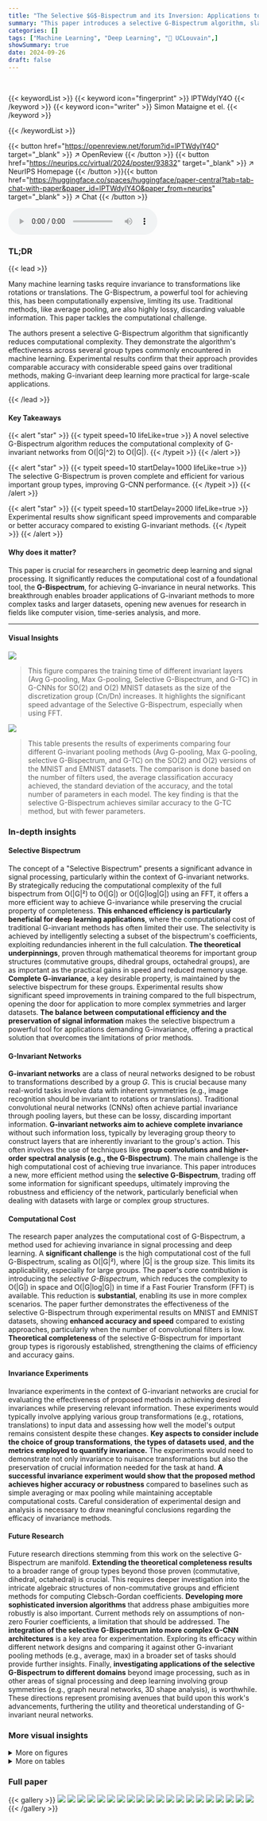 ```yaml
---
title: "The Selective $G$-Bispectrum and its Inversion: Applications to $G$-Invariant Networks"
summary: "This paper introduces a selective G-Bispectrum algorithm, slashing the computational complexity from O(|G|^2) to O(|G|), making G-invariant deep learning faster and more scalable."
categories: []
tags: ["Machine Learning", "Deep Learning", "🏢 UCLouvain",]
showSummary: true
date: 2024-09-26
draft: false
---
```


<br>

{{< keywordList >}}
{{< keyword icon="fingerprint" >}} lPTWdyIY4O {{< /keyword >}}
{{< keyword icon="writer" >}} Simon Mataigne et el. {{< /keyword >}}
 
{{< /keywordList >}}

{{< button href="https://openreview.net/forum?id=lPTWdyIY4O" target="_blank" >}}
↗ OpenReview
{{< /button >}}
{{< button href="https://neurips.cc/virtual/2024/poster/93832" target="_blank" >}}
↗ NeurIPS Homepage
{{< /button >}}{{< button href="https://huggingface.co/spaces/huggingface/paper-central?tab=tab-chat-with-paper&paper_id=lPTWdyIY4O&paper_from=neurips" target="_blank" >}}
↗ Chat
{{< /button >}}



<audio controls>
    <source src="https://ai-paper-reviewer.com/lPTWdyIY4O/podcast.wav" type="audio/wav">
    Your browser does not support the audio element.
</audio>


### TL;DR


{{< lead >}}

Many machine learning tasks require invariance to transformations like rotations or translations.  The G-Bispectrum, a powerful tool for achieving this, has been computationally expensive, limiting its use.  Traditional methods, like average pooling, are also highly lossy, discarding valuable information. This paper tackles the computational challenge. 

The authors present a selective G-Bispectrum algorithm that significantly reduces computational complexity.  They demonstrate the algorithm's effectiveness across several group types commonly encountered in machine learning.  Experimental results confirm that their approach provides comparable accuracy with considerable speed gains over traditional methods, making G-invariant deep learning more practical for large-scale applications.

{{< /lead >}}


#### Key Takeaways

{{< alert "star" >}}
{{< typeit speed=10 lifeLike=true >}} A novel selective G-Bispectrum algorithm reduces the computational complexity of G-invariant networks from O(|G|^2) to O(|G|). {{< /typeit >}}
{{< /alert >}}

{{< alert "star" >}}
{{< typeit speed=10 startDelay=1000 lifeLike=true >}} The selective G-Bispectrum is proven complete and efficient for various important group types, improving G-CNN performance. {{< /typeit >}}
{{< /alert >}}

{{< alert "star" >}}
{{< typeit speed=10 startDelay=2000 lifeLike=true >}} Experimental results show significant speed improvements and comparable or better accuracy compared to existing G-invariant methods. {{< /typeit >}}
{{< /alert >}}

#### Why does it matter?
This paper is crucial for researchers in geometric deep learning and signal processing.  It significantly reduces the computational cost of a foundational tool, the **G-Bispectrum**, for achieving G-invariance in neural networks. This breakthrough enables broader applications of G-invariant methods to more complex tasks and larger datasets, opening new avenues for research in fields like computer vision, time-series analysis, and more.

------
#### Visual Insights



![](https://ai-paper-reviewer.com/lPTWdyIY4O/figures_6_1.jpg)

> This figure compares the training time of different invariant layers (Avg G-pooling, Max G-pooling, Selective G-Bispectrum, and G-TC) in G-CNNs for SO(2) and O(2) MNIST datasets as the size of the discretization group (Cn/Dn) increases. It highlights the significant speed advantage of the Selective G-Bispectrum, especially when using FFT.





![](https://ai-paper-reviewer.com/lPTWdyIY4O/tables_4_1.jpg)

> This table presents the results of experiments comparing four different G-invariant pooling methods (Avg G-pooling, Max G-pooling, selective G-Bispectrum, and G-TC) on the SO(2) and O(2) versions of the MNIST and EMNIST datasets.  The comparison is done based on the number of filters used, the average classification accuracy achieved, the standard deviation of the accuracy, and the total number of parameters in each model.  The key finding is that the selective G-Bispectrum achieves similar accuracy to the G-TC method, but with fewer parameters.





### In-depth insights


#### Selective Bispectrum
The concept of a "Selective Bispectrum" presents a significant advance in signal processing, particularly within the context of G-invariant networks.  By strategically reducing the computational complexity of the full bispectrum from O(|G|²) to O(|G|) or O(|G|log|G|) using an FFT, it offers a more efficient way to achieve G-invariance while preserving the crucial property of completeness.  **This enhanced efficiency is particularly beneficial for deep learning applications**, where the computational cost of traditional G-invariant methods has often limited their use.  The selectivity is achieved by intelligently selecting a subset of the bispectrum's coefficients, exploiting redundancies inherent in the full calculation.  **The theoretical underpinnings**, proven through mathematical theorems for important group structures (commutative groups, dihedral groups, octahedral groups), are as important as the practical gains in speed and reduced memory usage.  **Complete G-invariance**, a key desirable property, is maintained by the selective bispectrum for these groups.  Experimental results show significant speed improvements in training compared to the full bispectrum, opening the door for application to more complex symmetries and larger datasets.  **The balance between computational efficiency and the preservation of signal information** makes the selective bispectrum a powerful tool for applications demanding G-invariance, offering a practical solution that overcomes the limitations of prior methods.

#### G-Invariant Networks
**G-invariant networks** are a class of neural networks designed to be robust to transformations described by a group *G*.  This is crucial because many real-world tasks involve data with inherent symmetries (e.g., image recognition should be invariant to rotations or translations).  Traditional convolutional neural networks (CNNs) often achieve partial invariance through pooling layers, but these can be lossy, discarding important information.  **G-invariant networks aim to achieve complete invariance** without such information loss, typically by leveraging group theory to construct layers that are inherently invariant to the group's action.  This often involves the use of techniques like **group convolutions and higher-order spectral analysis (e.g., the G-Bispectrum)**. The main challenge is the high computational cost of achieving true invariance.  This paper introduces a new, more efficient method using the **selective G-Bispectrum**, trading off some information for significant speedups, ultimately improving the robustness and efficiency of the network, particularly beneficial when dealing with datasets with large or complex group structures.

#### Computational Cost
The research paper analyzes the computational cost of G-Bispectrum, a method used for achieving invariance in signal processing and deep learning.  A **significant challenge** is the high computational cost of the full G-Bispectrum, scaling as O(|G|²), where |G| is the group size. This limits its applicability, especially for large groups. The paper's core contribution is introducing the *selective G-Bispectrum*, which reduces the complexity to O(|G|) in space and O(|G|log|G|) in time if a Fast Fourier Transform (FFT) is available.  This reduction is **substantial**, enabling its use in more complex scenarios. The paper further demonstrates the effectiveness of the selective G-Bispectrum through experimental results on MNIST and EMNIST datasets, showing **enhanced accuracy and speed** compared to existing approaches, particularly when the number of convolutional filters is low.  **Theoretical completeness** of the selective G-Bispectrum for important group types is rigorously established, strengthening the claims of efficiency and accuracy gains.

#### Invariance Experiments
Invariance experiments in the context of G-invariant networks are crucial for evaluating the effectiveness of proposed methods in achieving desired invariances while preserving relevant information.  These experiments would typically involve applying various group transformations (e.g., rotations, translations) to input data and assessing how well the model's output remains consistent despite these changes.  **Key aspects to consider include the choice of group transformations**, **the types of datasets used**, **and the metrics employed to quantify invariance.**  The experiments would need to demonstrate not only invariance to nuisance transformations but also the preservation of crucial information needed for the task at hand.  **A successful invariance experiment would show that the proposed method achieves higher accuracy or robustness** compared to baselines such as simple averaging or max pooling while maintaining acceptable computational costs.  Careful consideration of experimental design and analysis is necessary to draw meaningful conclusions regarding the efficacy of invariance methods.

#### Future Research
Future research directions stemming from this work on the selective G-Bispectrum are manifold.  **Extending the theoretical completeness results** to a broader range of group types beyond those proven (commutative, dihedral, octahedral) is crucial. This requires deeper investigation into the intricate algebraic structures of non-commutative groups and efficient methods for computing Clebsch-Gordan coefficients.  **Developing more sophisticated inversion algorithms** that address phase ambiguities more robustly is also important. Current methods rely on assumptions of non-zero Fourier coefficients, a limitation that should be addressed.  The **integration of the selective G-Bispectrum into more complex G-CNN architectures** is a key area for experimentation.  Exploring its efficacy within different network designs and comparing it against other G-invariant pooling methods (e.g., average, max) in a broader set of tasks should provide further insights.  Finally, **investigating applications of the selective G-Bispectrum to different domains** beyond image processing, such as in other areas of signal processing and deep learning involving group symmetries (e.g., graph neural networks, 3D shape analysis), is worthwhile. These directions represent promising avenues that build upon this work's advancements, furthering the utility and theoretical understanding of G-invariant neural networks.


### More visual insights

<details>
<summary>More on figures
</summary>


![](https://ai-paper-reviewer.com/lPTWdyIY4O/figures_8_1.jpg)

> This figure compares the performance of four different G-invariant layers (Avg G-pooling, Max G-pooling, Selective G-Bispectrum, and G-TC) in a G-CNN on MNIST and EMNIST datasets.  The top half shows the average classification accuracy as a function of the number of filters (K). The bottom half shows the same accuracy as a function of training time. The results demonstrate that the Selective G-Bispectrum achieves high accuracy with fewer filters and faster training times than the other methods, especially when a Fast Fourier Transform (FFT) is used.


![](https://ai-paper-reviewer.com/lPTWdyIY4O/figures_9_1.jpg)

> This figure shows an experiment on adversarial attacks using the cyclic group C4.  The goal is to compare the robustness of the selective G-Bispectrum and the Max G-pooling methods. The experiment optimizes images to produce a target output (either a specific selective G-Bispectrum or Max G-pooling value). The results show that the selective G-Bispectrum is robust, recovering an image identical to the original up to rotation. Conversely, the Max G-pooling method is not robust; it produces noisy images that are not in the same class as the originals. This demonstrates the complete nature of the selective G-Bispectrum and its resistance to adversarial attacks.


![](https://ai-paper-reviewer.com/lPTWdyIY4O/figures_9_2.jpg)

> This figure shows numerical experiments of signal recovering from original signals using the selective G-Bispectrum with the cyclic group C30. The gradient method with Armijo line search is used to solve the optimization problem.  The recovered signals are shown to be translations of the original signals, and their full G-Bispectra moduli are identical. This confirms the completeness of the selective G-Bispectrum, demonstrating that an unknown signal can be recovered using only its selective G-Bispectrum.


![](https://ai-paper-reviewer.com/lPTWdyIY4O/figures_13_1.jpg)

> This figure illustrates the difference between excessive and complete invariance in the context of group actions.  In the case of excessive invariance, different input samples (e.g., images of different objects) can be transformed by a group action (e.g., rotations) to yield the same output. This leads to a loss of information and reduces the effectiveness of the process.  In contrast, complete invariance preserves all characteristics of an input sample up to the group action. This ensures that only inputs that are truly equivalent (i.e., differ only by the group action) will produce the same output. The figure uses a bispectrum to demonstrate how complete invariance avoids collapsing different classes into one.


![](https://ai-paper-reviewer.com/lPTWdyIY4O/figures_15_1.jpg)

> This figure is an illustration of the process described in Algorithm 2. It shows how the G-Bispectrum coefficients are used sequentially to recover the Fourier transform. The process starts with βρο,ρο which gives Fpo. Then βρ0,p1 is used with Fpo to obtain Fp1 and so on until all Fourier transforms are recovered.


![](https://ai-paper-reviewer.com/lPTWdyIY4O/figures_15_2.jpg)

> This figure visually represents the sets K1, K2, and K3 for the group G=(Z/3Z)3.  These sets are recursively constructed in Algorithm 3 to generate the full group G from its generating set. Each set represents a stage in the iterative process of building up the group, starting with K1 and culminating in K3, which equals the entire group. The figure helps visualize how the algorithm systematically covers the entire group space by adding elements layer-by-layer.


![](https://ai-paper-reviewer.com/lPTWdyIY4O/figures_17_1.jpg)

> This figure illustrates the architecture of a G-CNN, highlighting the different layers involved in achieving G-invariance. The input f undergoes a G-convolution with K filters, followed by a choice of invariant layer: Max G-pooling, G-Triple Correlation (G-TC), or selective/full G-Bispectrum. The output of the invariant layer is then fed into a neural network for classification.


</details>




<details>
<summary>More on tables
</summary>


![](https://ai-paper-reviewer.com/lPTWdyIY4O/tables_5_1.jpg)
> This table compares the performance of four different G-invariant pooling layers (Avg G-pooling, Max G-pooling, selective G-Bispectrum, and G-TC) on the SO(2) and O(2) versions of MNIST and EMNIST datasets.  For each pooling method, it shows the average classification accuracy, standard deviation across 10 runs, the number of filters used, and the total number of parameters in the model. The results highlight that while the selective G-Bispectrum has comparable accuracy to the G-TC, it achieves this with significantly fewer parameters.

![](https://ai-paper-reviewer.com/lPTWdyIY4O/tables_5_2.jpg)
> This table presents the results of a comparative study of four different G-invariant layers (Avg G-pooling, Max G-pooling, selective G-Bispectrum, and G-TC) in the context of SO(2) and O(2) group actions on MNIST and EMNIST datasets.  The key metrics compared are average classification accuracy, standard deviation, the number of convolutional filters (K), and the total number of parameters in the model. The results highlight that the selective G-Bispectrum achieves comparable accuracy to the G-TC, while requiring a significantly smaller number of parameters.

![](https://ai-paper-reviewer.com/lPTWdyIY4O/tables_6_1.jpg)
> This table compares the computational complexity and output size of different G-CNN invariant layers.  It shows that the proposed selective G-Bispectrum achieves complete G-invariance with significantly lower computational cost and smaller output size compared to other methods like G-TC, while maintaining the desirable property of completeness.

![](https://ai-paper-reviewer.com/lPTWdyIY4O/tables_7_1.jpg)
> This table presents the results of experiments comparing four different G-invariant pooling methods (Avg G-pooling, Max G-pooling, Selective G-Bispectrum, and G-TC) on the MNIST and EMNIST datasets.  The results show average classification accuracy, standard deviation, and parameter counts for each method, using different numbers of filters (K). The key takeaway is that the selective G-Bispectrum achieves accuracy comparable to the G-TC with fewer parameters, indicating improved efficiency.

![](https://ai-paper-reviewer.com/lPTWdyIY4O/tables_15_1.jpg)
> This table compares the computational complexity, output size, and completeness of different G-invariant layers used in G-CNNs.  These layers are crucial for achieving invariance to nuisance factors in signal processing and deep learning. The table highlights the advantages of the proposed selective G-Bispectrum layer in terms of reduced computational cost and preserved information compared to the other methods.

![](https://ai-paper-reviewer.com/lPTWdyIY4O/tables_18_1.jpg)
> This table summarizes the results of experiments comparing four different G-invariant pooling methods: Average G-pooling, Max G-pooling, the selective G-Bispectrum (proposed in this paper), and the G-Triple Correlation (G-TC). The experiments were run on MNIST and EMNIST datasets, modified to include rotations and reflections (SO(2) and O(2) groups). The table shows average classification accuracy, standard deviation, the number of filters used, and the total number of parameters for each method.  Key observation is that the selective G-Bispectrum achieves accuracy comparable to G-TC with fewer parameters.

![](https://ai-paper-reviewer.com/lPTWdyIY4O/tables_20_1.jpg)
> This table compares the computational complexity and output size of different G-CNN invariant layers: G-TC, full G-Bispectrum, selective G-Bispectrum, Max G-pooling, and Avg G-pooling.  It highlights that the proposed selective G-Bispectrum achieves complete G-invariance with significantly lower computational cost and output size compared to the other methods.

![](https://ai-paper-reviewer.com/lPTWdyIY4O/tables_21_1.jpg)
> This table shows the Kronecker product of the irreps of the octahedral group.  Each row and column represents an irrep (ρ₀, ρ₁, ρ₂, ρ₃, ρ₄).  The entries are binary strings indicating which irreps result from the tensor product of the corresponding row and column irreps.  A '1' at position (i,j,k) means irrep ρₖ is present in the tensor product ρᵢ⊗ρⱼ, while '0' means it is absent.

![](https://ai-paper-reviewer.com/lPTWdyIY4O/tables_21_2.jpg)
> This table presents the results of a comparative study on different G-invariant layers used in G-CNNs.  The study evaluates the average classification accuracy, standard deviation, and parameter count for four methods: Average G-pooling, Max G-pooling, the selective G-Bispectrum (the proposed method), and the G-Triple Correlation (G-TC). The experiment is performed on two datasets (SO(2)/O(2)-MNIST and SO(2)/O(2)-EMNIST) and for different group sizes. The results show that the selective G-Bispectrum achieves comparable accuracy to the G-TC but with significantly fewer parameters.

</details>




### Full paper

{{< gallery >}}
<img src="https://ai-paper-reviewer.com/lPTWdyIY4O/1.png" class="grid-w50 md:grid-w33 xl:grid-w25" />
<img src="https://ai-paper-reviewer.com/lPTWdyIY4O/2.png" class="grid-w50 md:grid-w33 xl:grid-w25" />
<img src="https://ai-paper-reviewer.com/lPTWdyIY4O/3.png" class="grid-w50 md:grid-w33 xl:grid-w25" />
<img src="https://ai-paper-reviewer.com/lPTWdyIY4O/4.png" class="grid-w50 md:grid-w33 xl:grid-w25" />
<img src="https://ai-paper-reviewer.com/lPTWdyIY4O/5.png" class="grid-w50 md:grid-w33 xl:grid-w25" />
<img src="https://ai-paper-reviewer.com/lPTWdyIY4O/6.png" class="grid-w50 md:grid-w33 xl:grid-w25" />
<img src="https://ai-paper-reviewer.com/lPTWdyIY4O/7.png" class="grid-w50 md:grid-w33 xl:grid-w25" />
<img src="https://ai-paper-reviewer.com/lPTWdyIY4O/8.png" class="grid-w50 md:grid-w33 xl:grid-w25" />
<img src="https://ai-paper-reviewer.com/lPTWdyIY4O/9.png" class="grid-w50 md:grid-w33 xl:grid-w25" />
<img src="https://ai-paper-reviewer.com/lPTWdyIY4O/10.png" class="grid-w50 md:grid-w33 xl:grid-w25" />
<img src="https://ai-paper-reviewer.com/lPTWdyIY4O/11.png" class="grid-w50 md:grid-w33 xl:grid-w25" />
<img src="https://ai-paper-reviewer.com/lPTWdyIY4O/12.png" class="grid-w50 md:grid-w33 xl:grid-w25" />
<img src="https://ai-paper-reviewer.com/lPTWdyIY4O/13.png" class="grid-w50 md:grid-w33 xl:grid-w25" />
<img src="https://ai-paper-reviewer.com/lPTWdyIY4O/14.png" class="grid-w50 md:grid-w33 xl:grid-w25" />
<img src="https://ai-paper-reviewer.com/lPTWdyIY4O/15.png" class="grid-w50 md:grid-w33 xl:grid-w25" />
<img src="https://ai-paper-reviewer.com/lPTWdyIY4O/16.png" class="grid-w50 md:grid-w33 xl:grid-w25" />
<img src="https://ai-paper-reviewer.com/lPTWdyIY4O/17.png" class="grid-w50 md:grid-w33 xl:grid-w25" />
<img src="https://ai-paper-reviewer.com/lPTWdyIY4O/18.png" class="grid-w50 md:grid-w33 xl:grid-w25" />
<img src="https://ai-paper-reviewer.com/lPTWdyIY4O/19.png" class="grid-w50 md:grid-w33 xl:grid-w25" />
<img src="https://ai-paper-reviewer.com/lPTWdyIY4O/20.png" class="grid-w50 md:grid-w33 xl:grid-w25" />
{{< /gallery >}}